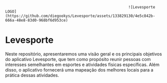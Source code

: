 
                                                           ![Levesporte LOGO](https://github.com/diegookys/Levesporte/assets/133829130/4e5c842b-666a-48e8-83d0-968bf6d953ce)

# Levesporte

Neste repositório, apresentaremos uma visão geral e os principais objetivos do aplicativo
Levesporte, que tem como propósito reunir pessoas com interesses semelhantes em esportes e
atividades físicas específicas. Além disso, o aplicativo fornecerá uma mapeação dos melhores
locais para a prática dessas atividades.
